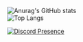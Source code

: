 
![Anurag's GitHub stats](https://github-readme-stats.vercel.app/api?username=kazaney&show_icons=true&theme=tokyonight) <br/>
![Top Langs](https://github-readme-stats.vercel.app/api/top-langs/?username=kazaney&size_weight=0.5&count_weight=0.5&theme=tokyonight)

[![Discord Presence](https://lanyard.cnrad.dev/api/1084522171616985268)](https://discord.com/users/1084522171616985268)

